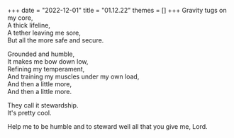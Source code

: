 +++
date = "2022-12-01"
title = "01.12.22"
themes = []
+++
Gravity tugs on my core,  
A thick lifeline,  
A tether leaving me sore,  
But all the more safe and secure.  
  
Grounded and humble,  
It makes me bow down low,  
Refining my temperament,  
And training my muscles under my own load,  
And then a little more,  
And then a little more.  
  
They call it stewardship.  
It's pretty cool.  
  
Help me to be humble and to steward well all that you give me, Lord.
